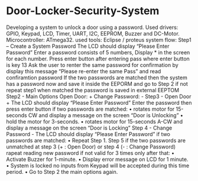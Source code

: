 # Door-Locker-Security-System
Developing a system to unlock a door using a password.  Used drivers: GPIO, Keypad, LCD, Timer, UART, I2C, EEPROM, Buzzer and DC-Motor. Microcontroller: ATmega32.
used tools: Eclipse / proteus
system flow: 
Step1 – Create a System Password
The LCD should display “Please Enter Password”
Enter a password consists of 5 numbers, Display * in the screen for each number.
Press enter button after entering pass where enter button is key 13
Ask the user to renter the same password for confirmation by display this message “Please re-enter the same Pass” and read confiramtion password
If the two passwords are matched then the system has a password now and save it inside the EEPORM and go to Step 2 
if not repeat step1
when matched the password is saved in external EEPTOM 
Step2 - Main Options
Open Door: +
Change Password: -
Step3 - Open Door +
The LCD should display “Please Enter Password” 
Enter the password then press enter button
if two passwords are matched:
• rotates motor for 15-seconds CW and display a message on the screen “Door is Unlocking” 
• hold the motor for 3-seconds. 
• rotates motor for 15-seconds A-CW and display a message on the screen “Door is Locking”
Step 4 - Change Password -
The LCD should display “Please Enter Password”
if two passwords are matched:
• Repeat Step 1.
Step 5
if the two passwords are unmatched at step 3 (+ : Open Door) or step 4 (- : Change Password)
rapeat reading new password if not valid for 3 times only after that:
• Activate Buzzer for 1-minute. 
• Display error message on LCD for 1 minute.
• System is locked no inputs from Keypad will be accepted during this time period.
• Go to Step 2 the main options again.
